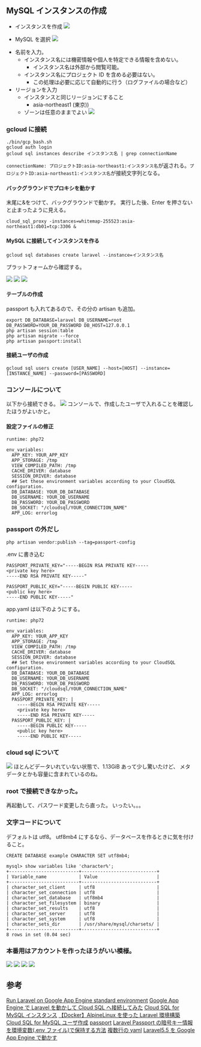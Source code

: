 ## MySQL インスタンスの作成

- インスタンスを作成
  ![](./img/gcp_mysql/2019-10-13-16-11-34.png)

- MySQL を選択
  ![](./img/gcp_mysql/2019-10-13-16-12-18.png)

* 名前を入力。
  - インスタンス名には機密情報や個人を特定できる情報を含めない。
    - インスタンス名は外部から閲覧可能。
  - インスタンス名にプロジェクト ID を含める必要はない。
    - この処理は必要に応じて自動的に行う（ログファイルの場合など）
* リージョンを入力
  - インスタンスと同じリージョンにすること
    - asia-northeast1 (東京))
  - ゾーンは任意のままでよい
    ![](./img/gcp_mysql/2019-10-13-16-19-46.png)

### gcloud に接続

```
./bin/gcp_bash.sh
gcloud auth login
gcloud sql instances describe インスタンス名 | grep connectionName
```

`connectionName: プロジェクトID:asia-northeast1:インスタンス名`が返される。`プロジェクトID:asia-northeast1:インスタンス名`が接続文字列となる。

#### バックグラウンドでプロキシを動かす

末尾に&をつけて、バックグラウンドで動かす。
実行した後、Enter を押さないと止まったように見える。

```
cloud_sql_proxy -instances=whitemap-255523:asia-northeast1:db01=tcp:3306 &
```

#### MySQL に接続してインスタンスを作る

```
gcloud sql databases create laravel --instance=インスタンス名
```

プラットフォームから確認する。

![](./img/gcp_mysql/2019-10-13-16-49-27.png)
![](./img/gcp_mysql/2019-10-13-16-52-04.png)
![](./img/gcp_mysql/2019-10-13-16-53-22.png)

#### テーブルの作成

passport も入れてあるので、その分の artisan も追加。

```
export DB_DATABASE=laravel DB_USERNAME=root DB_PASSWORD=YOUR_DB_PASSWORD DB_HOST=127.0.0.1
php artisan session:table
php artisan migrate --force
php artisan passport:install
```

#### 接続ユーザの作成

```
gcloud sql users create [USER_NAME] --host=[HOST] --instance=[INSTANCE_NAME] --password=[PASSWORD]
```

### コンソールについて

以下から接続できる。
![](./img/gcp_mysql/2019-10-13-22-07-55.png)
コンソールで、作成したユーザで入れることを確認したほうがよいかと。

#### 設定ファイルの修正

```
runtime: php72

env_variables:
  APP_KEY: YOUR_APP_KEY
  APP_STORAGE: /tmp
  VIEW_COMPILED_PATH: /tmp
  CACHE_DRIVER: database
  SESSION_DRIVER: database
  ## Set these environment variables according to your CloudSQL configuration.
  DB_DATABASE: YOUR_DB_DATABASE
  DB_USERNAME: YOUR_DB_USERNAME
  DB_PASSWORD: YOUR_DB_PASSWORD
  DB_SOCKET: "/cloudsql/YOUR_CONNECTION_NAME"
  APP_LOG: errorlog
```

### passport の外だし

```
php artisan vendor:publish --tag=passport-config
```

.env に書き込む

```
PASSPORT_PRIVATE_KEY="-----BEGIN RSA PRIVATE KEY-----
<private key here>
-----END RSA PRIVATE KEY-----"

PASSPORT_PUBLIC_KEY="-----BEGIN PUBLIC KEY-----
<public key here>
-----END PUBLIC KEY-----"
```

app.yaml は以下のようにする。

```
runtime: php72

env_variables:
  APP_KEY: YOUR_APP_KEY
  APP_STORAGE: /tmp
  VIEW_COMPILED_PATH: /tmp
  CACHE_DRIVER: database
  SESSION_DRIVER: database
  ## Set these environment variables according to your CloudSQL configuration.
  DB_DATABASE: YOUR_DB_DATABASE
  DB_USERNAME: YOUR_DB_USERNAME
  DB_PASSWORD: YOUR_DB_PASSWORD
  DB_SOCKET: "/cloudsql/YOUR_CONNECTION_NAME"
  APP_LOG: errorlog
  PASSPORT_PRIVATE_KEY: |
    -----BEGIN RSA PRIVATE KEY-----
    <private key here>
    -----END RSA PRIVATE KEY-----
  PASSPORT_PUBLIC_KEY: |
    -----BEGIN PUBLIC KEY-----
    <public key here>
    -----END PUBLIC KEY-----
```

### cloud sql について

![](./img/gcp_mysql/2019-10-13-20-36-40.png)
ほとんどデータいれていない状態で、1.13GiB あって少し驚いたけど、
メタデータとかも容量に含まれているのね。

### root で接続できなかった。

再起動して、パスワード変更したら直った。
いったい。。。

### 文字コードについて

デフォルトは utf8。
utf8mb4 にするなら、データベースを作るときに気を付けること。

```
CREATE DATABASE example CHARACTER SET utf8mb4;
```

```
mysql> show variables like 'character%';
+--------------------------+----------------------------+
| Variable_name            | Value                      |
+--------------------------+----------------------------+
| character_set_client     | utf8                       |
| character_set_connection | utf8                       |
| character_set_database   | utf8mb4                    |
| character_set_filesystem | binary                     |
| character_set_results    | utf8                       |
| character_set_server     | utf8                       |
| character_set_system     | utf8                       |
| character_sets_dir       | /usr/share/mysql/charsets/ |
+--------------------------+----------------------------+
8 rows in set (0.04 sec)
```

### 本番用はアカウントを作ったほうがいい模様。

![](./img/gcp_mysql/2019-10-13-22-30-38.png)
![](./img/gcp_mysql/2019-10-13-22-31-22.png)
![](./img/gcp_mysql/2019-10-13-22-34-20.png)
![](./img/gcp_mysql/2019-10-13-22-36-25.png)

## 参考

[Run Laravel on Google App Engine standard environment](https://cloud.google.com/community/tutorials/run-laravel-on-appengine-standard)
[Google App Engine で Laravel を動かして Cloud SQL へ接続してみた](https://memento-mori.jp/blog/back-end/google-app-engine_on_laravel)
[Cloud SQL for MySQL インスタンス](https://cloud.google.com/sql/docs/mysql/create-instance)
[【Docker】AlpineLinux を使った Laravel 環境構築](https://qiita.com/gatapon/items/cfdceedee29570185325)
[Cloud SQL for MySQL ユーザ作成](https://cloud.google.com/sql/docs/mysql/create-manage-users?hl=ja)
[passport](https://readouble.com/laravel/6.0/ja/passport.html)
[Laravel Passport の暗号キー情報を環境変数(.env ファイル)で保持する方法](https://qiita.com/hypermkt/items/6ad0c9535dd1b22ca3be)
[複数行の yaml](https://magazine.rubyist.net/articles/0009/0009-YAML.html#%E8%A4%87%E6%95%B0%E8%A1%8C%E3%81%AE%E6%96%87%E5%AD%97%E5%88%97)
[Laravel5.5 を Google App Engine で動かす](https://qiita.com/fullkawa/items/4d6b080385de5523835c)
